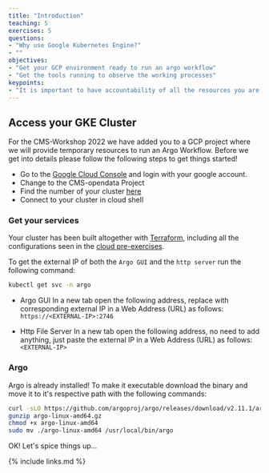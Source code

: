 ```yaml
---
title: "Introduction"
teaching: 5
exercises: 5
questions:
- "Why use Google Kubernetes Engine?"
- ""
objectives:
- "Get your GCP environment ready to run an argo workflow"
- "Get the tools running to observe the working processes"
keypoints:
- "It is important to have accountability of all the resources you are using and delete them all correspondingly, else you might get billed for something you leave open!"
---
```


## Access your GKE Cluster
For the CMS-Workshop 2022 we have added you to a GCP project where we will provide temporary resources to run an Argo Workflow. Before we get into details please follow the following steps to get things started!

* Go to the [Google Cloud Console](https://www.google.com/url?sa=t&rct=j&q=&esrc=s&source=web&cd=&cad=rja&uact=8&ved=2ahUKEwiT1aCX6av5AhWKtYQIHYGlASQQjBB6BAgEEAE&url=https%3A%2F%2Fconsole.cloud.google.com%2F%3Fhl%3Des&usg=AOvVaw32wCy6el4RVbIZO1m5wyNI) and login with your google account.
* Change to the CMS-opendata Project 
* Find the number of your cluster [here](https://docs.google.com/spreadsheets/d/1WcLSAMNPW7tUKqr0ieA202vVgjAPFnGIIhZ3dhs38LM/edit?usp=sharing)
* Connect to your cluster in cloud shell

### Get your services
Your cluster has been built altogether with [Terraform](https://www.terraform.io), including all the configurations seen in the [cloud pre-exercises](https://cms-opendata-workshop.github.io/workshop2022-lesson-introcloud/). 

To get the external IP of both the `Argo GUI` and the `http server` run the following command:

```bash
kubectl get svc -n argo
```

* Argo GUI
In a new tab open the following address, replace with corresponding external IP in a Web Address (URL) as follows: ```https://<EXTERNAL-IP>:2746```

* Http File Server
In a new tab open the following address, no need to add anything, just paste the external IP in a Web Address (URL) as follows: ```<EXTERNAL-IP>```

### Argo
Argo is already installed! To make it executable download the binary and move it to it's respective path with the following commands:

```bash
curl -sLO https://github.com/argoproj/argo/releases/download/v2.11.1/argo-linux-amd64.gz
gunzip argo-linux-amd64.gz
chmod +x argo-linux-amd64
sudo mv ./argo-linux-amd64 /usr/local/bin/argo
```

OK! Let's spice things up...

{% include links.md %}

